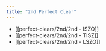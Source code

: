 ```yaml
---
title: "2nd Perfect Clear"
---
```

- [[perfect-clears/2nd/2nd - ISZO]]
- [[perfect-clears/2nd/2nd - TISZ]]
- [[perfect-clears/2nd/2nd - LSZO]]